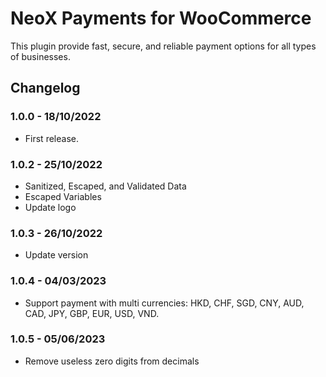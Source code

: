 # NeoX Payments for WooCommerce
This plugin provide fast, secure, and reliable payment options for all types of businesses.

## Changelog

### 1.0.0 - 18/10/2022
* First release.


### 1.0.2 - 25/10/2022
* Sanitized, Escaped, and Validated Data
* Escaped Variables
* Update logo


### 1.0.3 - 26/10/2022
* Update version

### 1.0.4 - 04/03/2023
* Support payment with multi currencies: HKD, CHF, SGD, CNY, AUD, CAD, JPY, GBP, EUR, USD, VND.

### 1.0.5 - 05/06/2023
* Remove useless zero digits from decimals